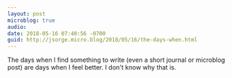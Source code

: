 ```yaml
---
layout: post
microblog: true
audio: 
date: 2018-05-16 07:40:56 -0700
guid: http://jsorge.micro.blog/2018/05/16/the-days-when.html
---
```

The days when I find something to write (even a short journal or microblog post) are days when I feel better. I don't know why that is.
